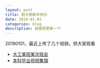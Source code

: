```yaml
---
layout: post
title: 祝大家新年快乐
date: 2019-01-01
categories: blog
description: 就是想更新一个
---
```



20190101，最近上传了几个视频，供大家观看
- [大工某班某次班会](https://www.bilibili.com/video/av39135311/)
- [本科毕业视频集锦](https://www.bilibili.com/video/av39765933/)
